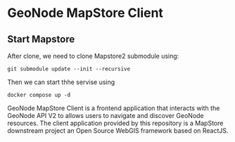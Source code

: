 # GeoNode MapStore Client

## Start Mapstore

After clone, we need to clone Mapstore2 submodule using:

```shell
git submodule update --init --recursive
```

Then we can start thhe servise using 

```shell
docker compose up -d
```

GeoNode MapStore Client is a frontend application that interacts with the GeoNode API V2 to allows users to navigate and discover GeoNode resources. The client application provided by this repository is a MapStore downstream project an Open Source WebGIS framework based on ReactJS. 
